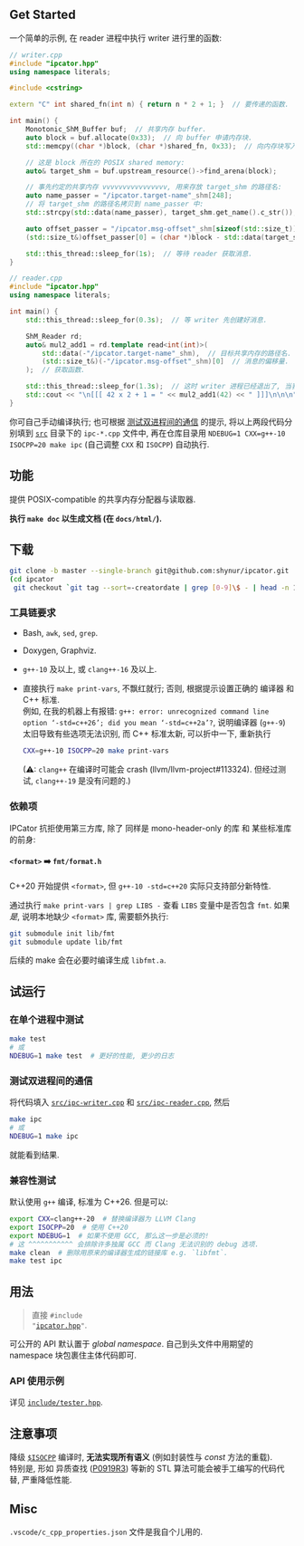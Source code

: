 ## Get Started

一个简单的示例, 在 reader 进程中执行 writer 进行里的函数:

```cpp
// writer.cpp
#include "ipcator.hpp"
using namespace literals;

#include <cstring>

extern "C" int shared_fn(int n) { return n * 2 + 1; }  // 要传递的函数.

int main() {
    Monotonic_ShM_Buffer buf;  // 共享内存 buffer.
    auto block = buf.allocate(0x33);  // 向 buffer 申请内存块.
    std::memcpy((char *)block, (char *)shared_fn, 0x33);  // 向内存块写入数据.

    // 这是 block 所在的 POSIX shared memory:
    auto& target_shm = buf.upstream_resource()->find_arena(block);

    // 事先约定的共享内存 vvvvvvvvvvvvvvvv, 用来存放 target_shm 的路径名:
    auto name_passer = "/ipcator.target-name"_shm[248];
    // 将 target_shm 的路径名拷贝到 name_passer 中:
    std::strcpy(std::data(name_passer), target_shm.get_name().c_str());

    auto offset_passer = "/ipcator.msg-offset"_shm[sizeof(std::size_t)];
    (std::size_t&)offset_passer[0] = (char *)block - std::data(target_shm);

    std::this_thread::sleep_for(1s);  // 等待 reader 获取消息.
}
```

```cpp
// reader.cpp
#include "ipcator.hpp"
using namespace literals;

int main() {
    std::this_thread::sleep_for(0.3s);  // 等 writer 先创建好消息.

    ShM_Reader rd;
    auto& mul2_add1 = rd.template read<int(int)>(
        std::data(-"/ipcator.target-name"_shm),  // 目标共享内存的路径名.
        (std::size_t&)(-"/ipcator.msg-offset"_shm)[0]  // 消息的偏移量.
    );  // 获取函数.

    std::this_thread::sleep_for(1.3s);  // 这时 writer 进程已经退出了, 当我们仍能读取消息:
    std::cout << "\n[[[ 42 x 2 + 1 = " << mul2_add1(42) << " ]]]\n\n\n";
}
```

你可自己手动编译执行; 也可根据 [测试双进程间的通信](#测试双进程间的通信) 的提示,
将以上两段代码分别填到 [`src`](./src/) 目录下的 `ipc-*.cpp` 文件中,
再在仓库目录用 `NDEBUG=1 CXX=g++-10 ISOCPP=20 make ipc` (自己调整 `CXX` 和 `ISOCPP`) 自动执行.

## 功能

提供 POSIX-compatible 的共享内存分配器与读取器.

**执行 `make doc` 以生成文档 (在 `docs/html/`).**

## 下载

```bash
git clone -b master --single-branch git@github.com:shynur/ipcator.git
(cd ipcator
 git checkout `git tag --sort=-creatordate | grep [0-9]\$ - | head -n 1`)
```

### 工具链要求

- Bash, `awk`, `sed`, `grep`.

- Doxygen, Graphviz.

- `g++-10` 及以上, 或 `clang++-16` 及以上.

- 直接执行 `make print-vars`, 不飘红就行; 否则, 根据提示设置正确的 编译器 和 C++ 标准.  <br />
  例如, 在我的机器上有报错: `g++: error: unrecognized command line option ‘-std=c++26’; did you mean ‘-std=c++2a’?`,
  说明编译器 (`g++-9`) 太旧导致有些选项无法识别, 而 C++ 标准太新, 可以折中一下, 重新执行

  ```bash
  CXX=g++-10 ISOCPP=20 make print-vars
  ```

  (⚠: `clang++` 在编译时可能会 crash (llvm/llvm-project#113324).  但经过测试, `clang++-19` 是没有问题的.)

### 依赖项

IPCator 抗拒使用第三方库,
除了 同样是 mono-header-only 的库 和 某些标准库的前身:

#### `<format>` ➡️ `fmt/format.h`

C++20 开始提供 `<format>`, 但 `g++-10 -std=c++20` 实际只支持部分新特性.

通过执行 `make print-vars | grep LIBS -` 查看 `LIBS` 变量中是否包含 `fmt`.
如果*是*, 说明本地缺少 `<format>` 库, 需要额外执行:

```bash
git submodule init lib/fmt
git submodule update lib/fmt
```

后续的 make 会在必要时编译生成 `libfmt.a`.

## 试运行

### 在单个进程中测试

```bash
make test
# 或
NDEBUG=1 make test  # 更好的性能, 更少的日志
```

### 测试双进程间的通信

将代码填入 [`src/ipc-writer.cpp`](./src/ipc-writer.cpp)
和 [`src/ipc-reader.cpp`](./src/ipc-reader.cpp), 然后

```bash
make ipc
# 或
NDEBUG=1 make ipc
```

就能看到结果.

### 兼容性测试

默认使用 `g++` 编译, 标准为 C++26.
但是可以:

```bash
export CXX=clang++-20  # 替换编译器为 LLVM Clang
export ISOCPP=20  # 使用 C++20
export NDEBUG=1  # 如果不使用 GCC, 那么这一步是必须的!
# 这 ^^^^^^^^^^^ 会排除许多独属 GCC 而 Clang 无法识别的 debug 选项.
make clean  # 删除用原来的编译器生成的链接库 e.g. `libfmt`.
make test ipc
```

## 用法

> 直接 <code>#include "<a href="./include/ipcator.hpp">ipcator.hpp</a>"</code>.

可公开的 API 默认置于 *global namespace*.
自己到头文件中用期望的 namespace 块包裹住主体代码即可.

### API 使用示例

详见 [`include/tester.hpp`](./include/tester.hpp).

## 注意事项

降级 [`$ISOCPP`](###### "-std=c++$ISOCPP") 编译时, **无法实现所有语义** (例如封装性与 *const* 方法的重载).  <br />
特别是, 形如 异质查找 ([P0919R3](https://www.open-std.org/jtc1/sc22/wg21/docs/papers/2018/p0919r3.html)) 等新的 STL 算法可能会被手工编写的代码代替, 严重降低性能.

## Misc

`.vscode/c_cpp_properties.json` 文件是我自个儿用的.
